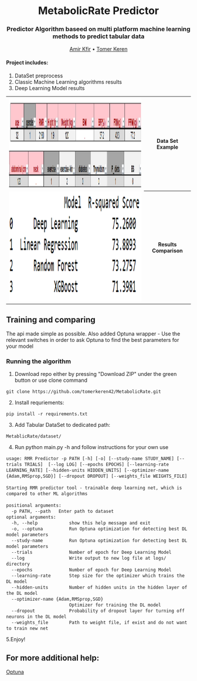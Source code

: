 <h1 align='center'> MetabolicRate Predictor
  </h1>
<h3 align='center'>
Predictor Algorithm baseed on multi platform machine learning methods to predict tabular data
  </h3>
  <p align="center">
    <a href="https://github.com/amirkfir">Amir Kfir</a> •
    <a href="https://github.com/tomerkeren42">Tomer Keren</a>
  </p>

#### Project includes:
1. DataSet preprocess
2. Classic Machine Learning algorithms results
3. Deep Learning Model results


<table>
  <tr><td>
    <img src="DataSetBite.png"  width="650" height="250">
    </td><th>Data Set Example</th></tr>
  <tr><td>
<img src="ModelCompare.png"  width="650" height="300">
    </td><th>Results Comparison</th> </tr></table>

## Training and comparing ##
The api made simple as possible.
Also added Optuna wrapper - Use the relevant switches in order to ask Optuna to find the best parameters for your model


### Running the algorithm ###
1. Download repo either by pressing "Download ZIP" under the green button or use clone command
```
git clone https://github.com/tomerkeren42/MetabolicRate.git
```
2. Install requriements:
```
pip install -r requirements.txt
```
3. Add Tabular DataSet to dedicated path:
```
MetablicRate/dataset/
```
4. Run python main.py -h and follow instructions for your own use
```
usage: RMR Predictor -p PATH [-h] [-o] [--study-name STUDY_NAME] [--trials TRIALS]  [--log LOG] [--epochs EPOCHS] [--learning-rate LEARNING_RATE] [--hidden-units HIDDEN_UNITS] [--optimizer-name {Adam,RMSprop,SGD}] [--dropout DROPOUT] [--weights_file WEIGHTS_FILE]

Starting RMR predictor tool - trainable deep learning net, which is compared to other ML algorithms

positional arguments:
  -p PATH, --path   Enter path to dataset
optional arguments:
  -h, --help            show this help message and exit
  -o, --optuna          Run Optuna optimization for detecting best DL model parameters
  --study-name          Run Optuna optimization for detecting best DL model parameters
  --trials              Number of epoch for Deep Learning Model
  --log                 Write output to new log file at logs/ directory
  --epochs              Number of epoch for Deep Learning Model
  --learning-rate       Step size for the optimizer which trains the DL model
  --hidden-units        Number of hidden units in the hidden layer of the DL model
  --optimizer-name {Adam,RMSprop,SGD}
                        Optimizer for training the DL model
  --dropout             Probability of dropout layer for turning off neurons in the DL model
  --weights_file        Path to weight file, if exist and do not want to train new net
```
5.Enjoy!

## For more additional help:
 <a href="https://optuna.org/">Optuna</a>  
